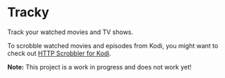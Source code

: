 # Tracky

Track your watched movies and TV shows.

To scrobble watched movies and episodes from Kodi, you might want to check out [HTTP Scrobbler for Kodi](https://github.com/Programie/KodiAddon-HttpScrobbler).

**Note:** This project is a work in progress and does not work yet!
